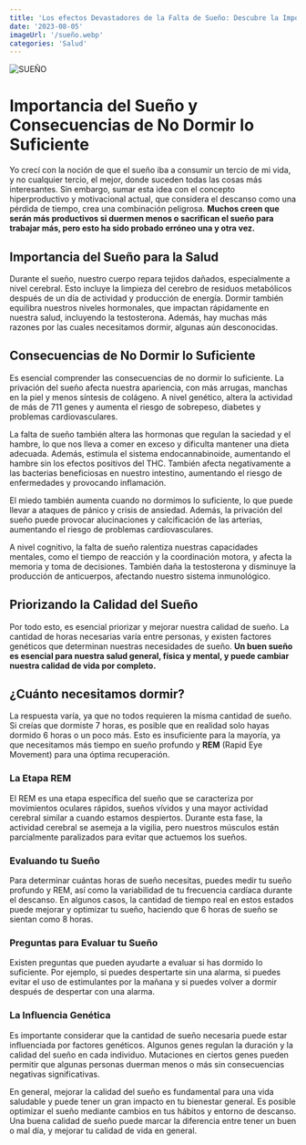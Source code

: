 ```yaml
---
title: 'Los efectos Devastadores de la Falta de Sueño: Descubre la Importancia de Descansar Bien'
date: '2023-08-05'
imageUrl: '/sueño.webp'
categories: 'Salud'
---
```

![SUEÑO](/sueño.webp)

# Importancia del Sueño y Consecuencias de No Dormir lo Suficiente

Yo crecí con la noción de que el sueño iba a consumir un tercio de mi vida, y no cualquier tercio, el mejor, donde suceden todas las cosas más interesantes. Sin embargo, sumar esta idea con el concepto hiperproductivo y motivacional actual, que considera el descanso como una pérdida de tiempo, crea una combinación peligrosa. **Muchos creen que serán más productivos si duermen menos o sacrifican el sueño para trabajar más, pero esto ha sido probado erróneo una y otra vez.**

## Importancia del Sueño para la Salud

Durante el sueño, nuestro cuerpo repara tejidos dañados, especialmente a nivel cerebral. Esto incluye la limpieza del cerebro de residuos metabólicos después de un día de actividad y producción de energía. Dormir también equilibra nuestros niveles hormonales, que impactan rápidamente en nuestra salud, incluyendo la testosterona. Además, hay muchas más razones por las cuales necesitamos dormir, algunas aún desconocidas.

## Consecuencias de No Dormir lo Suficiente

Es esencial comprender las consecuencias de no dormir lo suficiente. La privación del sueño afecta nuestra apariencia, con más arrugas, manchas en la piel y menos síntesis de colágeno. A nivel genético, altera la actividad de más de 711 genes y aumenta el riesgo de sobrepeso, diabetes y problemas cardiovasculares.

La falta de sueño también altera las hormonas que regulan la saciedad y el hambre, lo que nos lleva a comer en exceso y dificulta mantener una dieta adecuada. Además, estimula el sistema endocannabinoide, aumentando el hambre sin los efectos positivos del THC. También afecta negativamente a las bacterias beneficiosas en nuestro intestino, aumentando el riesgo de enfermedades y provocando inflamación.

El miedo también aumenta cuando no dormimos lo suficiente, lo que puede llevar a ataques de pánico y crisis de ansiedad. Además, la privación del sueño puede provocar alucinaciones y calcificación de las arterias, aumentando el riesgo de problemas cardiovasculares.

A nivel cognitivo, la falta de sueño ralentiza nuestras capacidades mentales, como el tiempo de reacción y la coordinación motora, y afecta la memoria y toma de decisiones. También daña la testosterona y disminuye la producción de anticuerpos, afectando nuestro sistema inmunológico.

## Priorizando la Calidad del Sueño

Por todo esto, es esencial priorizar y mejorar nuestra calidad de sueño. La cantidad de horas necesarias varía entre personas, y existen factores genéticos que determinan nuestras necesidades de sueño. **Un buen sueño es esencial para nuestra salud general, física y mental, y puede cambiar nuestra calidad de vida por completo.**

## ¿Cuánto necesitamos dormir?

La respuesta varía, ya que no todos requieren la misma cantidad de sueño. Si creías que dormiste 7 horas, es posible que en realidad solo hayas dormido 6 horas o un poco más. Esto es insuficiente para la mayoría, ya que necesitamos más tiempo en sueño profundo y **REM** (Rapid Eye Movement) para una óptima recuperación.

### La Etapa REM

El REM es una etapa específica del sueño que se caracteriza por movimientos oculares rápidos, sueños vívidos y una mayor actividad cerebral similar a cuando estamos despiertos. Durante esta fase, la actividad cerebral se asemeja a la vigilia, pero nuestros músculos están parcialmente paralizados para evitar que actuemos los sueños.

### Evaluando tu Sueño

Para determinar cuántas horas de sueño necesitas, puedes medir tu sueño profundo y REM, así como la variabilidad de tu frecuencia cardíaca durante el descanso. En algunos casos, la cantidad de tiempo real en estos estados puede mejorar y optimizar tu sueño, haciendo que 6 horas de sueño se sientan como 8 horas.

### Preguntas para Evaluar tu Sueño

Existen preguntas que pueden ayudarte a evaluar si has dormido lo suficiente. Por ejemplo, si puedes despertarte sin una alarma, si puedes evitar el uso de estimulantes por la mañana y si puedes volver a dormir después de despertar con una alarma.

### La Influencia Genética

Es importante considerar que la cantidad de sueño necesaria puede estar influenciada por factores genéticos. Algunos genes regulan la duración y la calidad del sueño en cada individuo. Mutaciones en ciertos genes pueden permitir que algunas personas duerman menos o más sin consecuencias negativas significativas.

En general, mejorar la calidad del sueño es fundamental para una vida saludable y puede tener un gran impacto en tu bienestar general. Es posible optimizar el sueño mediante cambios en tus hábitos y entorno de descanso. Una buena calidad de sueño puede marcar la diferencia entre tener un buen o mal día, y mejorar tu calidad de vida en general.
